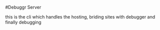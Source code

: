 #Debuggr Server

this is the cli which handles the hosting, briding sites with debugger and finally debugging